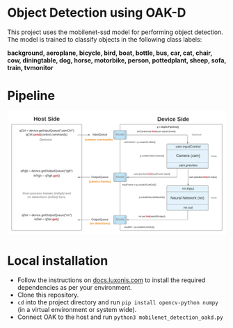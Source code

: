 # Object Detection using OAK-D

This project uses the mobilenet-ssd model for performing object detection. The model is trained to classify objects in the following class labels: 

**background, aeroplane, bicycle, bird, boat, bottle, bus, car, cat, chair, cow, diningtable, dog, horse, motorbike, person, pottedplant, sheep, sofa, train, tvmonitor**

# Pipeline

![Gen 2 API Pipeline](assets/Gen_2_Pipeline.png)

# Local installation

- Follow the instructions on [docs.luxonis.com](https://docs.luxonis.com/) to install the required dependencies as per your environment.
- Clone this repository.
- `cd` into the project directory and run `pip install opencv-python numpy` (in a virtual environment or system wide).
- Connect OAK to the host and run `python3 mobilenet_detection_oakd.py`
